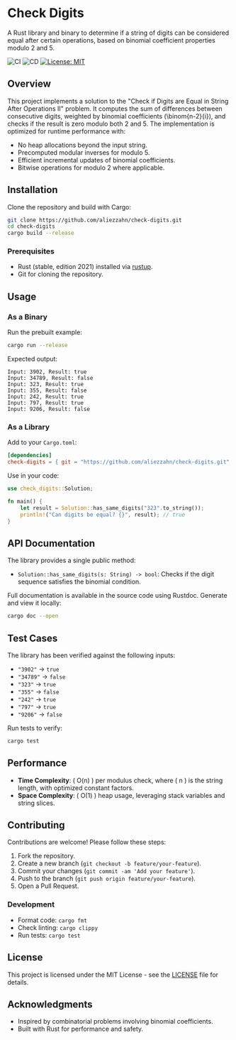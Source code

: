 # Check Digits

A Rust library and binary to determine if a string of digits can be considered equal after certain operations, based on binomial coefficient properties modulo 2 and 5.

![CI](https://github.com/aliezzahn/check-digits/actions/workflows/ci.yml/badge.svg)
![CD](https://github.com/aliezzahn/check-digits/actions/workflows/cd.yml/badge.svg)
[![License: MIT](https://img.shields.io/badge/License-MIT-yellow.svg)](https://opensource.org/licenses/MIT)

## Overview

This project implements a solution to the "Check if Digits are Equal in String After Operations II" problem. It computes the sum of differences between consecutive digits, weighted by binomial coefficients \(\binom{n-2}{i}\), and checks if the result is zero modulo both 2 and 5. The implementation is optimized for runtime performance with:

- No heap allocations beyond the input string.
- Precomputed modular inverses for modulo 5.
- Efficient incremental updates of binomial coefficients.
- Bitwise operations for modulo 2 where applicable.

## Installation

Clone the repository and build with Cargo:

```bash
git clone https://github.com/aliezzahn/check-digits.git
cd check-digits
cargo build --release
```

### Prerequisites

- Rust (stable, edition 2021) installed via [rustup](https://rustup.rs/).
- Git for cloning the repository.

## Usage

### As a Binary

Run the prebuilt example:

```bash
cargo run --release
```

Expected output:

```
Input: 3902, Result: true
Input: 34789, Result: false
Input: 323, Result: true
Input: 355, Result: false
Input: 242, Result: true
Input: 797, Result: true
Input: 9206, Result: false
```

### As a Library

Add to your `Cargo.toml`:

```toml
[dependencies]
check-digits = { git = "https://github.com/aliezzahn/check-digits.git" }
```

Use in your code:

```rust
use check_digits::Solution;

fn main() {
    let result = Solution::has_same_digits("323".to_string());
    println!("Can digits be equal? {}", result); // true
}
```

## API Documentation

The library provides a single public method:

- `Solution::has_same_digits(s: String) -> bool`: Checks if the digit sequence satisfies the binomial condition.

Full documentation is available in the source code using Rustdoc. Generate and view it locally:

```bash
cargo doc --open
```

## Test Cases

The library has been verified against the following inputs:

- `"3902"` → `true`
- `"34789"` → `false`
- `"323"` → `true`
- `"355"` → `false`
- `"242"` → `true`
- `"797"` → `true`
- `"9206"` → `false`

Run tests to verify:

```bash
cargo test
```

## Performance

- **Time Complexity**: \( O(n) \) per modulus check, where \( n \) is the string length, with optimized constant factors.
- **Space Complexity**: \( O(1) \) heap usage, leveraging stack variables and string slices.

## Contributing

Contributions are welcome! Please follow these steps:

1. Fork the repository.
2. Create a new branch (`git checkout -b feature/your-feature`).
3. Commit your changes (`git commit -am 'Add your feature'`).
4. Push to the branch (`git push origin feature/your-feature`).
5. Open a Pull Request.

### Development

- Format code: `cargo fmt`
- Check linting: `cargo clippy`
- Run tests: `cargo test`

## License

This project is licensed under the MIT License - see the [LICENSE](LICENSE) file for details.

## Acknowledgments

- Inspired by combinatorial problems involving binomial coefficients.
- Built with Rust for performance and safety.
